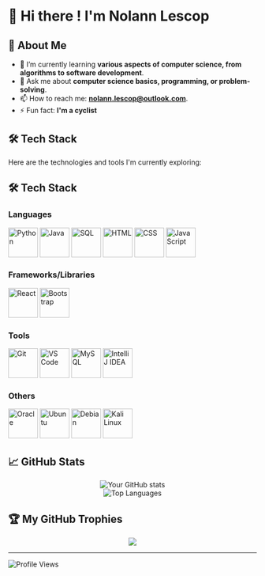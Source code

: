 # 👋 Hi there ! I'm Nolann Lescop

## 🚀 About Me
- 🌱 I’m currently learning **various aspects of computer science, from algorithms to software development**.
- 💬 Ask me about **computer science basics, programming, or problem-solving**.
- 📫 How to reach me: **nolann.lescop@outlook.com**.
- ⚡ Fun fact: **I'm a cyclist**

## 🛠️ Tech Stack
Here are the technologies and tools I'm currently exploring:
## 🛠️ Tech Stack

### **Languages**
<p align="left">
  <img src="https://cdn.jsdelivr.net/gh/devicons/devicon/icons/python/python-original.svg" alt="Python" width="60" height="60"/>
  <img src="https://cdn.jsdelivr.net/gh/devicons/devicon/icons/java/java-original.svg" alt="Java" width="60" height="60"/>
  <img src="https://cdn.jsdelivr.net/gh/devicons/devicon/icons/mysql/mysql-original.svg" alt="SQL" width="60" height="60"/>
  <img src="https://cdn.jsdelivr.net/gh/devicons/devicon/icons/html5/html5-original.svg" alt="HTML" width="60" height="60"/>
  <img src="https://cdn.jsdelivr.net/gh/devicons/devicon/icons/css3/css3-original.svg" alt="CSS" width="60" height="60"/>
  <img src="https://cdn.jsdelivr.net/gh/devicons/devicon/icons/javascript/javascript-original.svg" alt="JavaScript" width="60" height="60"/>
</p>

### **Frameworks/Libraries**
<p align="left">
  <img src="https://cdn.jsdelivr.net/gh/devicons/devicon/icons/react/react-original.svg" alt="React" width="60" height="60"/>
  <img src="https://cdn.jsdelivr.net/gh/devicons/devicon/icons/bootstrap/bootstrap-original.svg" alt="Bootstrap" width="60" height="60"/>
</p>

### **Tools**
<p align="left">
  <img src="https://cdn.jsdelivr.net/gh/devicons/devicon/icons/git/git-original.svg" alt="Git" width="60" height="60"/>
  <img src="https://cdn.jsdelivr.net/gh/devicons/devicon/icons/vscode/vscode-original.svg" alt="VS Code" width="60" height="60"/>
  <img src="https://cdn.jsdelivr.net/gh/devicons/devicon/icons/mysql/mysql-original-wordmark.svg" alt="MySQL" width="60" height="60"/>
  <img src="https://cdn.jsdelivr.net/gh/devicons/devicon/icons/intellij/intellij-original.svg" alt="IntelliJ IDEA" width="60" height="60"/>
</p>

### **Others**
<p align="left">
  <img src="https://cdn.jsdelivr.net/gh/devicons/devicon/icons/oracle/oracle-original.svg" alt="Oracle" width="60" height="60"/>
  <img src="https://cdn.jsdelivr.net/gh/devicons/devicon/icons/ubuntu/ubuntu-plain.svg" alt="Ubuntu" width="60" height="60"/>
  <img src="https://cdn.jsdelivr.net/gh/devicons/devicon/icons/debian/debian-original.svg" alt="Debian" width="60" height="60"/>
  <img src="https://cdn.jsdelivr.net/gh/devicons/devicon/icons/linux/linux-original.svg" alt="Kali Linux" width="60" height="60"/>
</p>

## 📈 GitHub Stats
<div align="center">
  <img src="https://github-readme-stats.vercel.app/api?username=nolann-alt&show_icons=true&theme=radical" alt="Your GitHub stats" />
  <br>
  <img src="https://github-readme-stats.vercel.app/api/top-langs/?username=nolann-alt&layout=compact&theme=radical" alt="Top Languages" />
</div>

## 🏆 My GitHub Trophies
<div align="center">
  <img src="https://github-profile-trophy.vercel.app/?username=nolann-alt&theme=radical)](https://github.com/ryo-ma/github-profile-trophy" />
</div>

---

![Profile Views](https://komarev.com/ghpvc/?username=nolann-alt&color=blue&style=flat-square)
